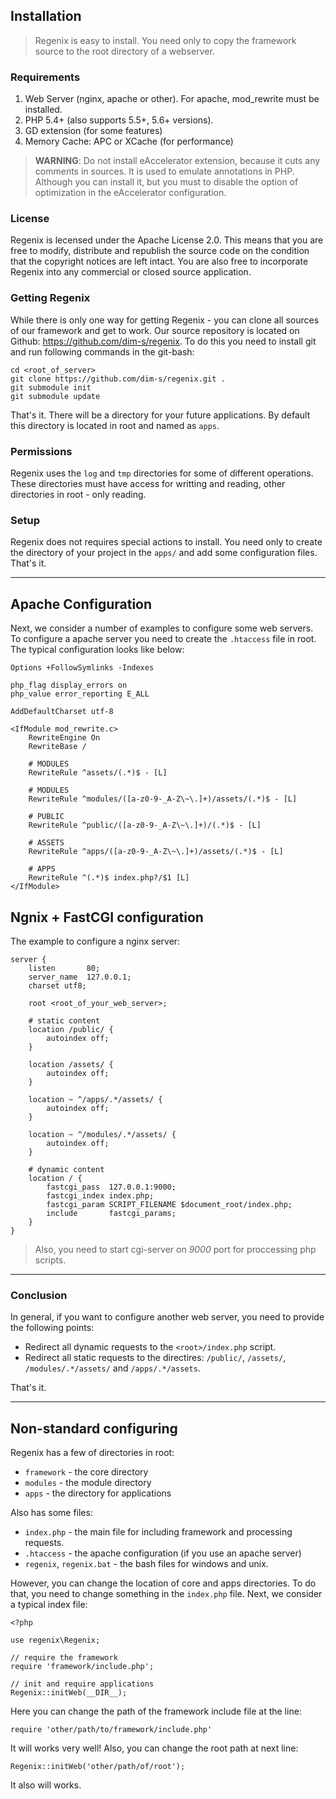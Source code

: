 ## Installation

> Regenix is easy to install. You need only to copy the framework source to
> the root directory of a webserver. 


### Requirements

1. Web Server (nginx, apache or other). For apache, mod_rewrite must be installed.
2. PHP 5.4+ (also supports 5.5+, 5.6+ versions).
3. GD extension (for some features)
4. Memory Cache: APC or XCache (for performance)

> **WARNING**: Do not install eAccelerator extension, because it cuts 
> any comments in sources. It is used to emulate annotations in PHP. 
> Although you can install it, but you must to disable the option of optimization in 
> the eAccelerator configuration. 


### License

Regenix is lecensed under the Apache License 2.0. This means that you are free to modify,
distribute and republish the source code on the condition that the copyright notices are left intact. 
You are also free to incorporate Regenix into any commercial or closed source application.


### Getting Regenix

While there is only one way for getting Regenix - you can clone all sources of our framework and get to work.
Our source repository is located on Github: <https://github.com/dim-s/regenix>. To do this you
need to install git and run following commands in the git-bash: 

    cd <root_of_server>
    git clone https://github.com/dim-s/regenix.git .
    git submodule init
    git submodule update
    
That's it. There will be a directory for your future applications. By default this directory 
is located in root and named as `apps`. 


### Permissions

Regenix uses the `log` and `tmp` directories for some of different operations. These directories
must have access for writting and reading, other directories in root - only reading. 



### Setup

Regenix does not requires special actions to install. You need only to create the directory of your project
in the `apps/` and add some configuration files. That's it. 

---

## Apache Configuration

Next, we consider a number of examples to configure some web servers.
To configure a apache server you need to create the `.htaccess` file in root.
The typical configuration looks like below:

    Options +FollowSymlinks -Indexes

    php_flag display_errors on
    php_value error_reporting E_ALL
    
    AddDefaultCharset utf-8
    
    <IfModule mod_rewrite.c>
        RewriteEngine On
        RewriteBase /
    
        # MODULES
        RewriteRule ^assets/(.*)$ - [L]
    
        # MODULES
        RewriteRule ^modules/([a-z0-9-_A-Z\~\.]+)/assets/(.*)$ - [L]
    
        # PUBLIC
        RewriteRule ^public/([a-z0-9-_A-Z\~\.]+)/(.*)$ - [L]
    
        # ASSETS
        RewriteRule ^apps/([a-z0-9-_A-Z\~\.]+)/assets/(.*)$ - [L]
    
        # APPS
        RewriteRule ^(.*)$ index.php?/$1 [L]
    </IfModule>


## Ngnix + FastCGI configuration

The example to configure a nginx server:


    server {
        listen       80;
        server_name  127.0.0.1;
        charset utf8;

        root <root_of_your_web_server>;

        # static content
        location /public/ {
            autoindex off;
        }

        location /assets/ {
            autoindex off;
        }

        location ~ ^/apps/.*/assets/ {
            autoindex off;
        }

        location ~ ^/modules/.*/assets/ {
            autoindex off;
        }

        # dynamic content
        location / {
            fastcgi_pass  127.0.0.1:9000;
            fastcgi_index index.php;
            fastcgi_param SCRIPT_FILENAME $document_root/index.php;
            include       fastcgi_params;
        }
    }
    
> Also, you need to start cgi-server on _9000_ port for proccessing php scripts.

---

### Conclusion

In general, if you want to configure another web server, you need to provide the following points: 

- Redirect all dynamic requests to the `<root>/index.php` script.
- Redirect all static requests to the directires: `/public/`, `/assets/`, `/modules/.*/assets/` and `/apps/.*/assets`.

That's it.

---

## Non-standard configuring

Regenix has a few of directories in root:

- `framework` - the core directory
- `modules` - the module directory
- `apps` - the directory for applications
    
Also has some files:

- `index.php` - the main file for including framework and processing requests.
- `.htaccess` - the apache configuration (if you use an apache server)
- `regenix`, `regenix.bat` - the bash files for windows and unix.
    
However, you can change the location of core and apps directories. To do that, you 
need to change something in the `index.php` file. Next, we consider a typical index file:

    <?php 
    
    use regenix\Regenix;

    // require the framework
    require 'framework/include.php';
    
    // init and require applications
    Regenix::initWeb(__DIR__);
    

Here you can change the path of the framework include file at the line:

    require 'other/path/to/framework/include.php'

It will works very well! Also, you can change the root path at next line:

    Regenix::initWeb('other/path/of/root');
    
It also will works.
